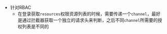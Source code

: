 + 针对RBAC
    - 在登录获取`resources`权限资源列表的时候，需要传递一个`channel`，最好是通过拦截器获取一个独立的请求头来判断，之后不同`channel`所需要的授权列表是不同的